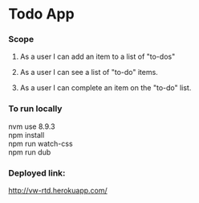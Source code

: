 # Todo App

### Scope

1. As a user I can add an item to a list of "to-dos"

2. As a user I can see a list of "to-do" items.

3. As a user I can complete an item on the "to-do" list.

### To run locally
nvm use 8.9.3    
npm install  
npm run watch-css  
npm run dub  

### Deployed link:
  http://vw-rtd.herokuapp.com/
